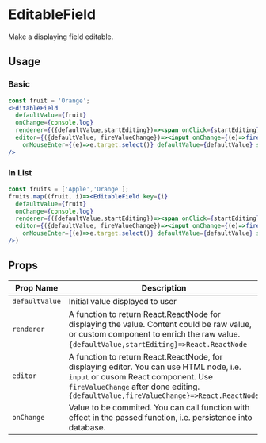 # EditableField
Make a displaying field editable.

## Usage
### Basic
```jsx
const fruit = 'Orange';
<EditableField 
  defaultValue={fruit} 
  onChange={console.log}
  renderer={({defaultValue,startEditing})=><span onClick={startEditing}>{defaultValue}</span>} 
  editor={({defaultValue, fireValueChange})=><input onChange={(e)=>fireValueChange(e,e.target.value)} 
    onMouseEnter={(e)=>e.target.select()} defaultValue={defaultValue} style={{border:'none'}}/>} 
/>
```


### In List
```jsx
const fruits = ['Apple','Orange'];
fruits.map((fruit, i)=><EditableField key={i}
  defaultValue={fruit} 
  onChange={console.log}
  renderer={({defaultValue,startEditing})=><span onClick={startEditing}>{defaultValue}</span>} 
  editor={({defaultValue, fireValueChange})=><input onChange={(e)=>fireValueChange(e,e.target.value)} 
    onMouseEnter={(e)=>e.target.select()} defaultValue={defaultValue} style={{border:'none'}}/>} 
/>)
```

## Props
|Prop Name|Description|
|---|---|
|`defaultValue`|Initial value displayed to user|
|`renderer`|A function to return React.ReactNode for displaying the value. Content could be raw value, or custom component to enrich the raw value. `{defaultValue,startEditing}=>React.ReactNode`　|
|`editor`|A function to return React.ReactNode, for displaying editor. You can use HTML node, i.e. `input` or cusom React component. Use `fireValueChange` after done editing.`{defaultValue,fireValueChange}=>React.ReactNode`|
|`onChange`|Value to be commited. You can call function with effect in the passed function, i.e. persistence into database.|

